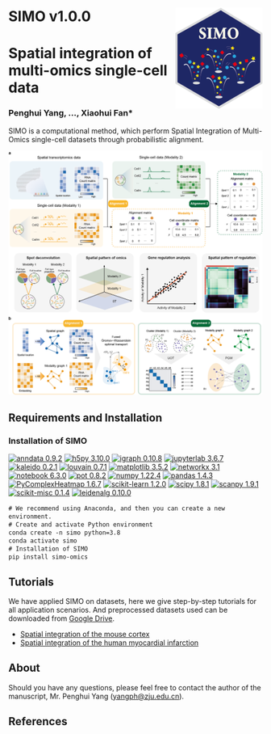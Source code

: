 

# SIMO v1.0.0 <img src='images/icon.png' align="right" height="200" /></a>

# Spatial integration of multi-omics single-cell data

### Penghui Yang, ..., Xiaohui Fan*



SIMO is a computational method, which perform Spatial Integration of Multi-Omics single-cell datasets through probabilistic alignment.

![Image text](images/overview.png)

## Requirements and Installation
### Installation of SIMO

[![anndata 0.9.2](https://img.shields.io/badge/anndata-0.9.2-green)](https://pypi.org/project/anndata/0.9.2/)
[![h5py 3.10.0](https://img.shields.io/badge/h5py-3.10.0-red)](https://pypi.org/project/h5py/3.10.0/)
[![igraph 0.10.8](https://img.shields.io/badge/igraph-0.10.8-yellow)](https://pypi.org/project/python-igraph/0.10.8/)
[![jupyterlab 3.6.7](https://img.shields.io/badge/jupyterlab-3.6.7-brightgreen)](https://pypi.org/project/jupyterlab/3.6.7/)
[![kaleido 0.2.1](https://img.shields.io/badge/kaleido-0.2.1-lightgrey)](https://pypi.org/project/kaleido/0.2.1/)
[![louvain 0.7.1](https://img.shields.io/badge/louvain-0.7.1-orange)](https://pypi.org/project/louvain/0.7.1/)
[![matplotlib 3.5.2](https://img.shields.io/badge/matplotlib-3.5.2-blueviolet)](https://pypi.org/project/matplotlib/3.5.2/)
[![networkx 3.1](https://img.shields.io/badge/networkx-3.1-blue)](https://pypi.org/project/networkx/3.1/)
[![notebook 6.3.0](https://img.shields.io/badge/notebook-6.3.0-critical)](https://pypi.org/project/notebook/6.3.0/)
[![pot 0.8.2](https://img.shields.io/badge/pot-0.8.2-9cf)](https://pypi.org/project/POT/0.8.2/)
[![numpy 1.22.4](https://img.shields.io/badge/numpy-1.22.4-ff69b4)](https://pypi.org/project/numpy/1.22.4/)
[![pandas 1.4.3](https://img.shields.io/badge/pandas-1.4.3-success)](https://pypi.org/project/pandas/1.4.3/)
[![PyComplexHeatmap 1.6.7](https://img.shields.io/badge/PyComplexHeatmap-1.6.7-important)](https://pypi.org/project/PyComplexHeatmap/1.6.7/)
[![scikit-learn 1.2.0](https://img.shields.io/badge/scikit--learn-1.2.0-informational)](https://pypi.org/project/scikit-learn/1.2.0/)
[![scipy 1.8.1](https://img.shields.io/badge/scipy-1.8.1-lightblue)](https://pypi.org/project/scipy/1.8.1/)
[![scanpy 1.9.1](https://img.shields.io/badge/scanpy-1.9.1-brightred)](https://pypi.org/project/scanpy/1.9.1/)
[![scikit-misc 0.1.4](https://img.shields.io/badge/scikit--misc-0.1.4-orange)](https://pypi.org/project/scikit-misc/0.1.4/)
[![leidenalg 0.10.0](https://img.shields.io/badge/leidenalg-0.10.0-yellowgreen)](https://pypi.org/project/leidenalg/0.10.0/)

```
# We recommend using Anaconda, and then you can create a new environment.
# Create and activate Python environment
conda create -n simo python=3.8
conda activate simo
# Installation of SIMO
pip install simo-omics
```
## Tutorials

We have applied SIMO on datasets, here we give step-by-step tutorials for all application scenarios. And preprocessed datasets used can be downloaded from [Google Drive](https://drive.google.com/drive/folders/1smPbTfkkd_Pvk0hXzIZrXk55aEbnXPVl?usp=sharing).


* [Spatial integration of the mouse cortex](tutorial/mouse_brain.ipynb)
* [Spatial integration of the human myocardial infarction](tutorial/human_heart.ipynb)

## About
Should you have any questions, please feel free to contact the author of the manuscript, Mr. Penghui Yang (yangph@zju.edu.cn).

## References
